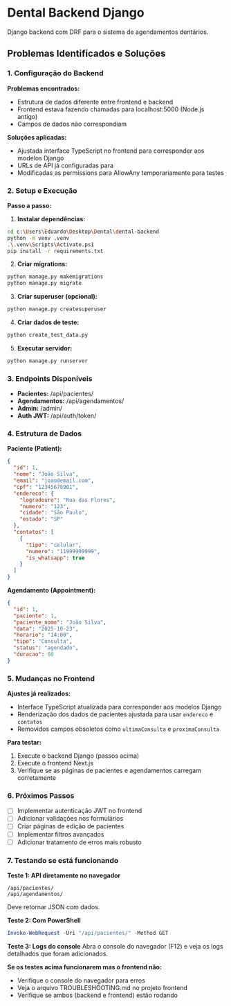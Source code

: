 # Dental Backend Django

Django backend com DRF para o sistema de agendamentos dentários.

## Problemas Identificados e Soluções

### 1. Configuração do Backend

**Problemas encontrados:**
- Estrutura de dados diferente entre frontend e backend
- Frontend estava fazendo chamadas para localhost:5000 (Node.js antigo)
- Campos de dados não correspondiam

**Soluções aplicadas:**
- Ajustada interface TypeScript no frontend para corresponder aos modelos Django
- URLs de API já configuradas para 
- Modificadas as permissions para AllowAny temporariamente para testes

### 2. Setup e Execução

**Passo a passo:**

1. **Instalar dependências:**
```bash
cd c:\Users\Eduardo\Desktop\Dental\dental-backend
python -m venv .venv
.\.venv\Scripts\Activate.ps1
pip install -r requirements.txt
```

2. **Criar migrations:**
```bash
python manage.py makemigrations
python manage.py migrate
```

3. **Criar superuser (opcional):**
```bash
python manage.py createsuperuser
```

4. **Criar dados de teste:**
```bash
python create_test_data.py
```

5. **Executar servidor:**
```bash
python manage.py runserver
```

### 3. Endpoints Disponíveis

- **Pacientes:** /api/pacientes/
- **Agendamentos:** /api/agendamentos/
- **Admin:** /admin/
- **Auth JWT:** /api/auth/token/

### 4. Estrutura de Dados

**Paciente (Patient):**
```json
{
  "id": 1,
  "nome": "João Silva",
  "email": "joao@email.com",
  "cpf": "12345678901",
  "endereco": {
    "logradouro": "Rua das Flores",
    "numero": "123",
    "cidade": "São Paulo",
    "estado": "SP"
  },
  "contatos": [
    {
      "tipo": "celular",
      "numero": "11999999999",
      "is_whatsapp": true
    }
  ]
}
```

**Agendamento (Appointment):**
```json
{
  "id": 1,
  "paciente": 1,
  "paciente_nome": "João Silva",
  "data": "2025-10-23",
  "horario": "14:00",
  "tipo": "Consulta",
  "status": "agendado",
  "duracao": 60
}
```

### 5. Mudanças no Frontend

**Ajustes já realizados:**
- Interface TypeScript atualizada para corresponder aos modelos Django
- Renderização dos dados de pacientes ajustada para usar `endereco` e `contatos`
- Removidos campos obsoletos como `ultimaConsulta` e `proximaConsulta`

**Para testar:**
1. Execute o backend Django (passos acima)
2. Execute o frontend Next.js
3. Verifique se as páginas de pacientes e agendamentos carregam corretamente

### 6. Próximos Passos

- [ ] Implementar autenticação JWT no frontend
- [ ] Adicionar validações nos formulários
- [ ] Criar páginas de edição de pacientes
- [ ] Implementar filtros avançados
- [ ] Adicionar tratamento de erros mais robusto

### 7. Testando se está funcionando

**Teste 1: API diretamente no navegador**
```
/api/pacientes/
/api/agendamentos/
```
Deve retornar JSON com dados.

**Teste 2: Com PowerShell**
```powershell
Invoke-WebRequest -Uri "/api/pacientes/" -Method GET
```

**Teste 3: Logs do console**
Abra o console do navegador (F12) e veja os logs detalhados que foram adicionados.

**Se os testes acima funcionarem mas o frontend não:**
- Verifique o console do navegador para erros
- Veja o arquivo TROUBLESHOOTING.md no projeto frontend
- Verifique se ambos (backend e frontend) estão rodando
